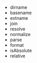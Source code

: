 - dirname
- basename
- extname
- join
- resolve
- normalize
- parse
- format
- isAbsolute
- relative